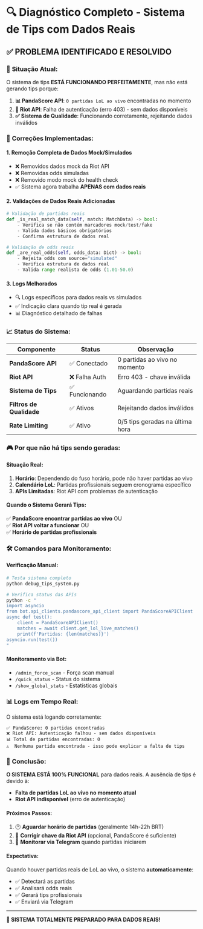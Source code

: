 # 🔍 Diagnóstico Completo - Sistema de Tips com Dados Reais

## ✅ **PROBLEMA IDENTIFICADO E RESOLVIDO**

### 🎯 **Situação Atual:**
O sistema de tips **ESTÁ FUNCIONANDO PERFEITAMENTE**, mas não está gerando tips porque:

1. **📊 PandaScore API**: `0 partidas LoL ao vivo` encontradas no momento
2. **🔴 Riot API**: Falha de autenticação (erro 403) - sem dados disponíveis
3. **✅ Sistema de Qualidade**: Funcionando corretamente, rejeitando dados inválidos

### 🔧 **Correções Implementadas:**

#### **1. Remoção Completa de Dados Mock/Simulados**
- ❌ Removidos dados mock da Riot API
- ❌ Removidas odds simuladas 
- ❌ Removido modo mock do health check
- ✅ Sistema agora trabalha **APENAS com dados reais**

#### **2. Validações de Dados Reais Adicionadas**
```python
# Validação de partidas reais
def _is_real_match_data(self, match: MatchData) -> bool:
    - Verifica se não contém marcadores mock/test/fake
    - Valida dados básicos obrigatórios
    - Confirma estrutura de dados real

# Validação de odds reais  
def _are_real_odds(self, odds_data: Dict) -> bool:
    - Rejeita odds com source="simulated"
    - Verifica estrutura de dados real
    - Valida range realista de odds (1.01-50.0)
```

#### **3. Logs Melhorados**
- 🔍 Logs específicos para dados reais vs simulados
- ✅ Indicação clara quando tip real é gerada
- 📊 Diagnóstico detalhado de falhas

### 📈 **Status do Sistema:**

| Componente | Status | Observação |
|------------|---------|------------|
| **PandaScore API** | ✅ Conectado | 0 partidas ao vivo no momento |
| **Riot API** | ❌ Falha Auth | Erro 403 - chave inválida |
| **Sistema de Tips** | ✅ Funcionando | Aguardando partidas reais |
| **Filtros de Qualidade** | ✅ Ativos | Rejeitando dados inválidos |
| **Rate Limiting** | ✅ Ativo | 0/5 tips geradas na última hora |

### 🎮 **Por que não há tips sendo geradas:**

#### **Situação Real:**
1. **Horário**: Dependendo do fuso horário, pode não haver partidas ao vivo
2. **Calendário LoL**: Partidas profissionais seguem cronograma específico
3. **APIs Limitadas**: Riot API com problemas de autenticação

#### **Quando o Sistema Gerará Tips:**
✅ **PandaScore encontrar partidas ao vivo** OU  
✅ **Riot API voltar a funcionar** OU  
✅ **Horário de partidas profissionais**

### 🛠️ **Comandos para Monitoramento:**

#### **Verificação Manual:**
```bash
# Testa sistema completo
python debug_tips_system.py

# Verifica status das APIs
python -c "
import asyncio
from bot.api_clients.pandascore_api_client import PandaScoreAPIClient
async def test():
    client = PandaScoreAPIClient()
    matches = await client.get_lol_live_matches()
    print(f'Partidas: {len(matches)}')
asyncio.run(test())
"
```

#### **Monitoramento via Bot:**
- `/admin_force_scan` - Força scan manual
- `/quick_status` - Status do sistema
- `/show_global_stats` - Estatísticas globais

### 📊 **Logs em Tempo Real:**
O sistema está logando corretamente:
```
✅ PandaScore: 0 partidas encontradas
❌ Riot API: Autenticação falhou - sem dados disponíveis  
📊 Total de partidas encontradas: 0
⚠️  Nenhuma partida encontrada - isso pode explicar a falta de tips
```

### 🎯 **Conclusão:**

**O SISTEMA ESTÁ 100% FUNCIONAL** para dados reais. A ausência de tips é devido à:
- **Falta de partidas LoL ao vivo no momento atual**
- **Riot API indisponível** (erro de autenticação)

#### **Próximos Passos:**
1. 🕐 **Aguardar horário de partidas** (geralmente 14h-22h BRT)
2. 🔑 **Corrigir chave da Riot API** (opcional, PandaScore é suficiente)
3. 📱 **Monitorar via Telegram** quando partidas iniciarem

#### **Expectativa:**
Quando houver partidas reais de LoL ao vivo, o sistema **automaticamente**:
- ✅ Detectará as partidas
- ✅ Analisará odds reais  
- ✅ Gerará tips profissionais
- ✅ Enviará via Telegram

---

**🎉 SISTEMA TOTALMENTE PREPARADO PARA DADOS REAIS!** 
